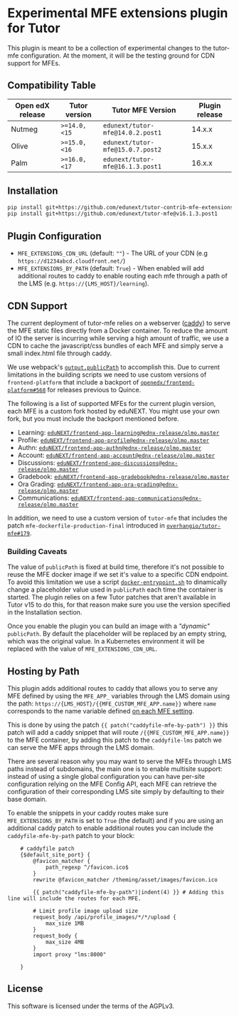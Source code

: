 # Experimental MFE extensions plugin for Tutor

This plugin is meant to be a collection of experimental changes to the
tutor-mfe configuration. At the moment, it will be the testing ground for CDN support
for MFEs.

## Compatibility Table

| Open edX release | Tutor version     | Tutor MFE Version                    | Plugin release |
|------------------|-------------------|--------------------------------------|----------------|
| Nutmeg           | `>=14.0, <15`     | `edunext/tutor-mfe@14.0.2.post1`     | 14.x.x          |
| Olive           | `>=15.0, <16`     | `edunext/tutor-mfe@15.0.7.post2`     | 15.x.x          |
| Palm            | `>=16.0, <17`     | `edunext/tutor-mfe@16.1.3.post1`     | 16.x.x          |

## Installation

```bash
pip install git+https://github.com/edunext/tutor-contrib-mfe-extensions@v16.0.0
pip install git+https://github.com/edunext/tutor-mfe@v16.1.3.post1
```

## Plugin Configuration

- `MFE_EXTENSIONS_CDN_URL` (default: `""`) - The URL of your CDN
  (e.g `https://d1234abcd.cloudfront.net/`)
- `MFE_EXTENSIONS_BY_PATH` (default: `True`) - When enabled will
  add additional routes to caddy to enable routing each mfe through
  a path of the LMS (e.g. `https://{LMS_HOST}/learning`).

## CDN Support

The current deployment of tutor-mfe relies on a webserver
([caddy](https://caddyserver.com/)) to serve the MFE static files directly from
a Docker container. To reduce the amount of IO the server is incurring while
serving a high amount of traffic, we use a CDN to cache the javascript/css
bundles of each MFE and simply serve a small index.html file through caddy.

We use webpack's
[`output.publicPath`](https://webpack.js.org/configuration/output/#outputpublicpath)
to accomplish this. Due to current limitations in the building scripts
we need to use custom versions of `frontend-platform` that include a backport of
[`openedx/frontend-platform#568`](https://github.com/openedx/frontend-platform/pull/568)
for releases previous to Quince.

The following is a list of supported MFEs for the current plugin version, each MFE is a
custom fork hosted by eduNEXT. You might use your own fork, but you must include the backport
mentioned before.

- Learning: [`eduNEXT/frontend-app-learning@ednx-release/olmo.master`](https://github.com/eduNEXT/frontend-app-learning/tree/ednx-release/olmo.master)
- Profile: [`eduNEXT/frontend-app-profile@ednx-release/olmo.master`](https://github.com/eduNEXT/frontend-app-profile/tree/ednx-release/olmo.master)
- Authn: [`eduNEXT/frontend-app-authn@ednx-release/olmo.master`](https://github.com/eduNEXT/frontend-app-authn/tree/ednx-release/olmo.master)
- Account: [`eduNEXT/frontend-app-account@ednx-release/olmo.master`](https://github.com/eduNEXT/frontend-app-account/tree/ednx-release/olmo.master)
- Discussions: [`eduNEXT/frontend-app-discussions@ednx-release/olmo.master`](https://github.com/eduNEXT/frontend-app-discussions/tree/ednx-release/olmo.master)
- Gradebook: [`eduNEXT/frontend-app-gradebook@ednx-release/olmo.master`](https://github.com/eduNEXT/frontend-app-gradebook/tree/ednx-release/olmo.master)
- Ora Grading: [`eduNEXT/frontend-app-ora-grading@ednx-release/olmo.master`](https://github.com/eduNEXT/frontend-app-ora-grading/tree/ednx-release/olmo.master)
- Communications: [`eduNEXT/frontend-app-communications@ednx-release/olmo.master`](https://github.com/eduNEXT/frontend-app-communications/tree/ednx-release/olmo.master)

In addition, we need to use a custom version of `tutor-mfe` that includes the patch
`mfe-dockerfile-production-final` introduced in [`overhangio/tutor-mfe#179`](https://github.com/overhangio/tutor-mfe/pull/179).

### Building Caveats

The value of `publicPath` is fixed at build time, therefore it's not possible to reuse
the MFE docker image if we set it's value to a specific CDN endpoint.
To avoid this limitation we use a script
[`docker-entrypoint.sh`](tutormfe_extensions/templates/mfe/build/mfe/docker-entrypoint.sh)
to dinamically change a placeholder value used in `publicPath` each time the container is
started. The plugin relies on a few Tutor patches that aren't available in Tutor v15 to do this,
for that reason make sure you use the version specified in the Installation section.


Once you enable the plugin you can build an image with a _"dynamic"_ `publicPath`.
By default the placeholder will be replaced by an empty string, which was the original value.
In a Kubernetes environment it will be replaced with the value of `MFE_EXTENSIONS_CDN_URL`.

## Hosting by Path

This plugin adds additional routes to caddy that allows you to serve any MFE defined
by using the `MFE_APP_` variables through the LMS domain using the path:
`https://{LMS_HOST}/{{MFE_CUSTOM_MFE_APP.name}}` where `name` corresponds to the
name variable defined
[on each MFE setting](https://github.com/overhangio/tutor-mfe/blob/v15.0.6/tutormfe/plugin.py#L18).

This is done by using the patch `{{ patch("caddyfile-mfe-by-path") }}` this patch will
add a caddy snippet that will route `/{{MFE_CUSTOM_MFE_APP.name}}` to the MFE container,
by adding this patch to the `caddyfile-lms` patch we can serve the MFE apps through the
LMS domain.

There are several reason why you may want to serve the MFEs through LMS paths instead
of subdomains, the main one is to enable multisite support: instead of using
a single global configuration you can have per-site configuration relying on the
MFE Config API, each MFE can retrieve the configuration of their corresponding LMS
site simply by defaulting to their base domain.

To enable the snippets in your caddy routes make sure `MFE_EXTENSIONS_BY_PATH` is set
to `True` (the default) and if you are using an additional caddy patch to enable
additional routes you can include the `caddyfile-mfe-by-path` patch to your block:

```
    # caddyfile patch
    {$default_site_port} {
        @favicon_matcher {
            path_regexp ^/favicon.ico$
        }
        rewrite @favicon_matcher /theming/asset/images/favicon.ico

        {{ patch("caddyfile-mfe-by-path")|indent(4) }} # Adding this line will include the routes for each MFE.

        # Limit profile image upload size
        request_body /api/profile_images/*/*/upload {
            max_size 1MB
        }
        request_body {
            max_size 4MB
        }
        import proxy "lms:8000"

    }
```

## License

This software is licensed under the terms of the AGPLv3.
